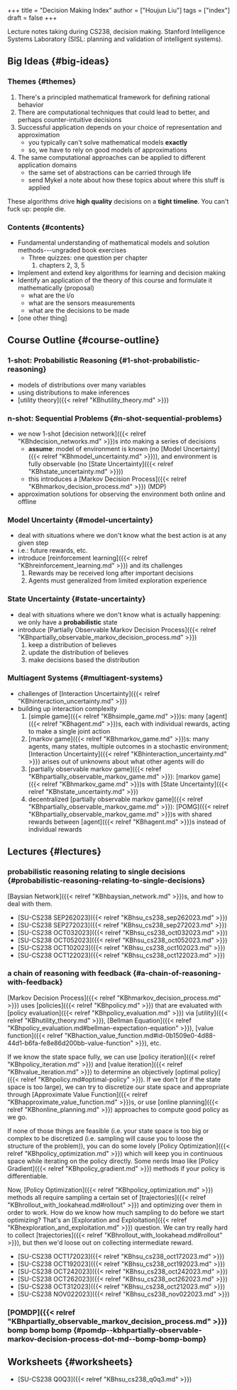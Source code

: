 +++
title = "Decision Making Index"
author = ["Houjun Liu"]
tags = ["index"]
draft = false
+++

Lecture notes taking during CS238, decision making. Stanford Intelligence Systems Laboratory (SISL: planning and validation of intelligent systems).


## Big Ideas {#big-ideas}


### Themes {#themes}

1.  There's a principled mathematical framework for defining rational behavior
2.  There are computational techniques that could lead to better, and perhaps counter-intuitive decisions
3.  Successful application depends on your choice of representation and approximation
    -   you typically can't solve mathematical models **exactly**
    -   so, we have to rely on good models of approximations
4.  The same computational approaches can be applied to different application domains
    -   the same set of abstractions can be carried through life
    -   send Mykel a note about how these topics about where this stuff is applied

These algorithms drive **high quality** decisions on a **tight timeline**. You can't fuck up: people die.


### Contents {#contents}

-   Fundamental understanding of mathematical models and solution methods---ungraded book exercises
    -   Three quizzes: one question per chapter
        1.  chapters 2, 3, 5
-   Implement and extend key algorithms for learning and decision making
-   Identify an application of the theory of this course and formulate it mathematically (proposal)
    -   what are the i/o
    -   what are the sensors measurements
    -   what are the decisions to be made
-   [one other thing]


## Course Outline {#course-outline}


### 1-shot: Probabilistic Reasoning {#1-shot-probabilistic-reasoning}

-   models of distributions over many variables
-   using distributions to make inferences
-   [utility theory]({{< relref "KBhutility_theory.md" >}})


### n-shot: Sequential Problems {#n-shot-sequential-problems}

-   we now 1-shot [decision network]({{< relref "KBhdecision_networks.md" >}})s into making a series of decisions
    -   **assume**: model of environment is known (no [Model Uncertainty]({{< relref "KBhmodel_uncertainty.md" >}})), and environment is fully observable (no [State Uncertainty]({{< relref "KBhstate_uncertainty.md" >}}))
    -   this introduces a [Markov Decision Process]({{< relref "KBhmarkov_decision_process.md" >}}) (MDP)
-   approximation solutions for observing the environment both online and offline


### Model Uncertainty {#model-uncertainty}

-   deal with situations where we don't know what the best action is at any given step
-   i.e.: future rewards, etc.
-   introduce [reinforcement learning]({{< relref "KBhreinforcement_learning.md" >}}) and its challenges
    1.  Rewards may be received long after important decisions
    2.  Agents must generalized from limited exploration experience


### State Uncertainty {#state-uncertainty}

-   deal with situations where we don't know what is actually happening: we only have a **probabilistic** state
-   introduce [Partially Observable Markov Decision Process]({{< relref "KBhpartially_observable_markov_decision_process.md" >}})
    1.  keep a distribution of believes
    2.  update the distribution of believes
    3.  make decisions based the distribution


### Multiagent Systems {#multiagent-systems}

-   challenges of [Interaction Uncertainty]({{< relref "KBhinteraction_uncertainty.md" >}})
-   building up interaction complexity
    1.  [simple game]({{< relref "KBhsimple_game.md" >}})s: many [agent]({{< relref "KBhagent.md" >}})s, each with individual rewards, acting to make a single joint action
    2.  [markov game]({{< relref "KBhmarkov_game.md" >}})s: many agents, many states, multiple outcomes in a stochastic environment; [Interaction Uncertainty]({{< relref "KBhinteraction_uncertainty.md" >}}) arises out of unknowns about what other agents will do
    3.  [partially observable markov game]({{< relref "KBhpartially_observable_markov_game.md" >}}): [markov game]({{< relref "KBhmarkov_game.md" >}})s with [State Uncertainty]({{< relref "KBhstate_uncertainty.md" >}})
    4.  decentralized [partially observable markov game]({{< relref "KBhpartially_observable_markov_game.md" >}}): [POMG]({{< relref "KBhpartially_observable_markov_game.md" >}})s with shared rewards between [agent]({{< relref "KBhagent.md" >}})s instead of individual rewards


## Lectures {#lectures}


### probabilistic reasoning relating to single decisions {#probabilistic-reasoning-relating-to-single-decisions}

[Baysian Network]({{< relref "KBhbaysian_network.md" >}})s, and how to deal with them.

-   [SU-CS238 SEP262023]({{< relref "KBhsu_cs238_sep262023.md" >}})
-   [SU-CS238 SEP272023]({{< relref "KBhsu_cs238_sep272023.md" >}})
-   [SU-CS238 OCT032023]({{< relref "KBhsu_cs238_oct032023.md" >}})
-   [SU-CS238 OCT052023]({{< relref "KBhsu_cs238_oct052023.md" >}})
-   [SU-CS238 OCT102023]({{< relref "KBhsu_cs238_oct102023.md" >}})
-   [SU-CS238 OCT122023]({{< relref "KBhsu_cs238_oct122023.md" >}})


### a chain of reasoning with feedback {#a-chain-of-reasoning-with-feedback}

[Markov Decision Process]({{< relref "KBhmarkov_decision_process.md" >}}) uses [policies]({{< relref "KBhpolicy.md" >}}) that are evaluated with [policy evaluation]({{< relref "KBhpolicy_evaluation.md" >}}) via [utility]({{< relref "KBhutility_theory.md" >}}), [Bellman Equation]({{< relref "KBhpolicy_evaluation.md#bellman-expectation-equation" >}}), [value function]({{< relref "KBhaction_value_function.md#id-0b1509e0-4d88-44d1-b6fa-fe8e86d200bb-value-function" >}}), etc.

If we know the state space fully, we can use [policy iteration]({{< relref "KBhpolicy_iteration.md" >}}) and [value iteration]({{< relref "KBhvalue_iteration.md" >}}) to determine an objectively [optimal policy]({{< relref "KBhpolicy.md#optimal-policy" >}}). If we don't (or if the state space is too large), we can try to discretize our state space and appropriate through [Approximate Value Function]({{< relref "KBhapproximate_value_function.md" >}})s, or use [online planning]({{< relref "KBhonline_planning.md" >}}) approaches to compute good policy as we go.

If none of those things are feasible (i.e. your state space is too big or complex to be discretized (i.e. sampling will cause you to loose the structure of the problem)), you can do some lovely [Policy Optimization]({{< relref "KBhpolicy_optimization.md" >}}) which will keep you in continuous space while iterating on the policy directly. Some nerds lmao like [Policy Gradient]({{< relref "KBhpolicy_gradient.md" >}}) methods if your policy is differentiable.

Now, [Policy Optimization]({{< relref "KBhpolicy_optimization.md" >}}) methods all require sampling a certain set of [trajectories]({{< relref "KBhrollout_with_lookahead.md#rollout" >}}) and optimizing over them in order to work. How do we know how much sampling to do before we start optimizing? That's an [Exploration and Exploitation]({{< relref "KBhexploration_and_exploitation.md" >}}) question. We can try really hard to collect [trajectories]({{< relref "KBhrollout_with_lookahead.md#rollout" >}}), but then we'd loose out on collecting intermediate reward.

-   [SU-CS238 OCT172023]({{< relref "KBhsu_cs238_oct172023.md" >}})
-   [SU-CS238 OCT192023]({{< relref "KBhsu_cs238_oct192023.md" >}})
-   [SU-CS238 OCT242023]({{< relref "KBhsu_cs238_oct242023.md" >}})
-   [SU-CS238 OCT262023]({{< relref "KBhsu_cs238_oct262023.md" >}})
-   [SU-CS238 OCT312023]({{< relref "KBhsu_cs238_oct212023.md" >}})
-   [SU-CS238 NOV022023]({{< relref "KBhsu_cs238_nov022023.md" >}})


### [POMDP]({{< relref "KBhpartially_observable_markov_decision_process.md" >}}) bomp bomp bomp {#pomdp--kbhpartially-observable-markov-decision-process-dot-md--bomp-bomp-bomp}


## Worksheets {#worksheets}

-   [SU-CS238 Q0Q3]({{< relref "KBhsu_cs238_q0q3.md" >}})
